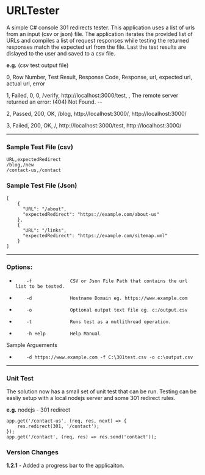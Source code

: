 # URLTester
A simple C# console 301 redirects tester. This application uses a list of urls from an input (csv or json) file.  The application iterates the provided list of URLs and compiles a list of request responses while testing the returned responses match the expected url from the file. Last the test results are dislayed to the user and saved to a csv file.

**e.g.** (csv test output file)

0, Row Number, Test Result, Response Code, Response, url, expected url, actual url, error

1, Failed, 0, 0, /verify, http://localhost:3000/test, , The remote server returned an error: (404) Not Found. -- 

2, Passed, 200, OK, /blog, http://localhost:3000/, http://localhost:3000/

3, Failed, 200, OK, /, http://localhost:3000/test, http://localhost:3000/

* * *

### Sample Test File (csv) 
```
URL,expectedRedirect  
/blog,/new  
/contact-us,/contact  
```

### Sample Test File (Json) 
```
[
	{
      "URL": "/about",
      "expectedRedirect": "https://example.com/about-us"
    },
	{
      "URL": "/links",
      "expectedRedirect": "https://example.com/sitemap.xml"
	}
]
```

* * *

### Options:  
*         -f              CSV or Json File Path that contains the url list to be tested.  
*         -d              Hostname Domain eg. https://www.example.com  
*         -o              Optional output text file eg. c:/output.csv  
*         -t              Runs test as a mutlithread operation.
*         -h Help         Help Manual
  
Sample Arguements  
*         -d https://www.example.com -f C:\301test.csv -o c:\output.csv  

* * *
### Unit Test
The solution now has a small set of unit test that can be run. Testing can be easliy setup with a local nodejs server and some 301 redirect rules. 

**e.g.** nodejs - 301 redirect
```
app.get('/contact-us', (req, res, next) => {
    res.redirect(301, '/contact');
});
app.get('/contact', (req, res) => res.send('contact'));
```

### Version Changes
**1.2.1** - Added a progress bar to the applicaiton.
